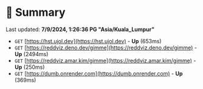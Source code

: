 # 📖 Summary
Last updated: **7/9/2024, 1:26:36 PG "Asia/Kuala_Lumpur"**

- `GET` [https://hst.ujol.dev](https://hst.ujol.dev) - **Up** (653ms)
- `GET` [https://reddviz.deno.dev/gimme](https://reddviz.deno.dev/gimme) - **Up** (2494ms)
- `GET` [https://reddviz.amar.kim/gimme](https://reddviz.amar.kim/gimme) - **Up** (250ms)
- `GET` [https://dumb.onrender.com](https://dumb.onrender.com) - **Up** (369ms)
